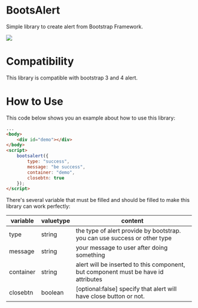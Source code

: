 # BootsAlert

Simple library to create alert from Bootstrap Framework.

![](https://david-dm.org/dhanyn10/bootsalert.svg)

# Compatibility
This library is compatible with bootstrap 3 and 4 alert.

# How to Use
This code below shows you an example about how to use this library:
```html
...
<body>
    <div id="demo"></div>
</body>
<script>
    bootsalert({
        type: "success",
        message: "be success",
        container: "demo",
        closebtn: true
    });
</script>
```
There's several variable that must be filled and should be filled to make this library can work perfectly:

| variable  	| valuetype 	| content                                                                             	|
|-----------	|----------	|-------------------------------------------------------------------------------------	|
| type      	| string   	| the type of alert provide by bootstrap. you can use success or other type           	|
| message   	| string   	| your message to user after doing something                                          	|
| container 	| string   	| alert will be inserted to this component, but component must be have id attributes 	|
| closebtn  	| boolean  	| [optional:false] specify that alert will have close button or not.                  	|